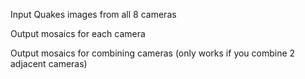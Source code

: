 Input Quakes images from all 8 cameras

Output mosaics for each camera

Output mosaics for combining cameras (only works if you combine 2 adjacent cameras)
